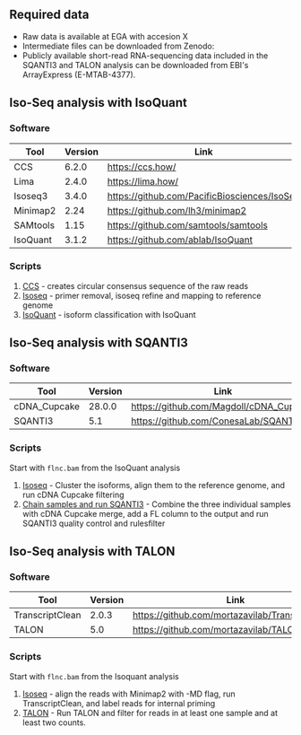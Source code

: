 
## Required data
- Raw data is available at EGA with accesion X
- Intermediate files can be downloaded from Zenodo: 
- Publicly available short-read RNA-sequencing data included in the SQANTI3 and TALON analysis can be downloaded from  EBI's ArrayExpress (E-MTAB-4377).

## Iso-Seq analysis with IsoQuant

### Software
| Tool  | Version | Link |
| ----- | ------- | ---- | 
| CCS | 6.2.0 | https://ccs.how/ |
| Lima | 2.4.0 | https://lima.how/ |
| Isoseq3 | 3.4.0 | https://github.com/PacificBiosciences/IsoSeq   |
| Minimap2  | 2.24 | https://github.com/lh3/minimap2  |
| SAMtools  | 1.15 | https://github.com/samtools/samtools |
| IsoQuant | 3.1.2 | https://github.com/ablab/IsoQuant |

### Scripts
1. [CCS](ccs.sh) - creates circular consensus sequence of the raw reads
2. [Isoseq](isoseq.sh) - primer removal, isoseq refine and mapping to reference genome
3. [IsoQuant](isoquant.sh) - isoform classification with IsoQuant

## Iso-Seq analysis with SQANTI3

### Software
| Tool  | Version | Link |
| ----- | ------- | ---- | 
| cDNA_Cupcake | 28.0.0 | https://github.com/Magdoll/cDNA_Cupcake |
| SQANTI3 | 5.1 | https://github.com/ConesaLab/SQANTI3 |

### Scripts
Start with `flnc.bam` from the IsoQuant analysis
1. [Isoseq](sqanti/isoseq.sh) - Cluster the isoforms, align them to the reference genome, and run cDNA Cupcake filtering
2. [Chain samples and run SQANTI3](sqanti/cupcake_chain_samples.sh) - Combine the three individual samples with cDNA Cupcake merge, add a FL column to the output and run SQANTI3 quality control and rulesfilter


## Iso-Seq analysis with TALON

### Software
| Tool  | Version | Link |
| ----- | ------- | ---- | 
| TranscriptClean | 2.0.3 | https://github.com/mortazavilab/TranscriptClean |
| TALON | 5.0 | https://github.com/mortazavilab/TALON |

### Scripts
Start with `flnc.bam` from the Isoquant analysis
1. [Isoseq](talon/isoseq.sh) - align the reads with Minimap2 with -MD flag, run TranscriptClean, and label reads for internal priming
2. [TALON](talon.sh) - Run TALON and filter for reads in at least one sample and at least two counts.

